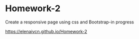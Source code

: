 # Homework-2
Create a responsive page using css and Bootstrap-in progress

https://elenaivcn.github.io/Homework-2
